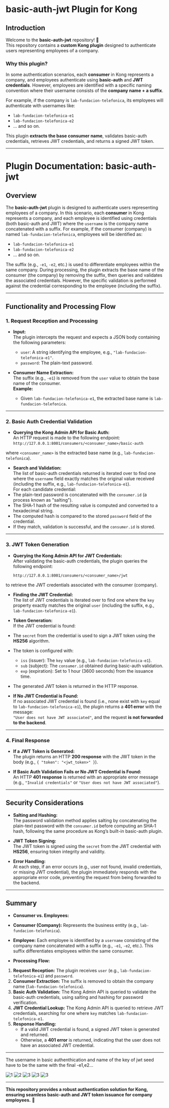 # **basic-auth-jwt Plugin for Kong**

## **Introduction**

Welcome to the **basic-auth-jwt** repository! 🎉  
This repository contains a **custom Kong plugin** designed to authenticate users representing employees of a company. 

### **Why this plugin?**
In some authentication scenarios, each **consumer** in Kong represents a company, and employees authenticate using **basic-auth** and **JWT credentials**. However, employees are identified with a specific naming convention where their username consists of the **company name + a suffix**.  

For example, if the company is `lab-fundacion-telefonica`, its employees will authenticate with usernames like:  
- `lab-fundacion-telefonica-e1`
- `lab-fundacion-telefonica-e2`
- ... and so on.

This plugin **extracts the base consumer name**, validates basic-auth credentials, retrieves JWT credentials, and returns a signed JWT token.

---

# **Plugin Documentation: basic-auth-jwt**

## **Overview**

The **basic-auth-jwt** plugin is designed to authenticate users representing employees of a company. In this scenario, each **consumer** in Kong represents a company, and each employee is identified using credentials (both basic-auth and JWT) where the `username` is the company name concatenated with a suffix. For example, if the consumer (company) is named `lab-fundacion-telefonica`, employees will be identified as:

- `lab-fundacion-telefonica-e1`
- `lab-fundacion-telefonica-e2`
- … and so on.

The suffix (e.g., `-e1`, `-e2`, etc.) is used to differentiate employees within the same company. During processing, the plugin extracts the base name of the consumer (the company) by removing the suffix, then queries and validates the associated credentials. However, the specific validation is performed against the credential corresponding to the employee (including the suffix).

---

## **Functionality and Processing Flow**

### **1. Request Reception and Processing**

- **Input:**  
  The plugin intercepts the request and expects a JSON body containing the following parameters:
  - `user`: A string identifying the employee, e.g., `"lab-fundacion-telefonica-e1"`.
  - `password`: The plain-text password.

- **Consumer Name Extraction:**  
  The suffix (e.g., `-e1`) is removed from the `user` value to obtain the base name of the consumer.  
  **Example:**  
  - Given `lab-fundacion-telefonica-e1`, the extracted base name is `lab-fundacion-telefonica`.

---

### **2. Basic Auth Credential Validation**

- **Querying the Kong Admin API for Basic Auth:**  
  An HTTP request is made to the following endpoint:
  `http://127.0.0.1:8001/consumers/<consumer_name>/basic-auth`

where `<consumer_name>` is the extracted base name (e.g., `lab-fundacion-telefonica`).

- **Search and Validation:**  
The list of basic-auth credentials returned is iterated over to find one where the `username` field exactly matches the original value received (including the suffix, e.g., `lab-fundacion-telefonica-e1`).  
For each candidate credential:
- The plain-text password is concatenated with the `consumer.id` (a process known as "salting").
- The SHA‑1 hash of the resulting value is computed and converted to a hexadecimal string.
- The computed hash is compared to the stored `password` field of the credential.
- If they match, validation is successful, and the `consumer.id` is stored.

---

### **3. JWT Token Generation**

- **Querying the Kong Admin API for JWT Credentials:**  
After validating the basic-auth credentials, the plugin queries the following endpoint:

  `http://127.0.0.1:8001/consumers/<consumer_name>/jwt`

to retrieve the JWT credentials associated with the consumer (company).

- **Finding the JWT Credential:**  
The list of JWT credentials is iterated over to find one where the `key` property exactly matches the original `user` (including the suffix, e.g., `lab-fundacion-telefonica-e1`).

- **Token Generation:**  
If the JWT credential is found:
- The `secret` from the credential is used to sign a JWT token using the **HS256** algorithm.
- The token is configured with:
  - `iss` (issuer): The `key` value (e.g., `lab-fundacion-telefonica-e1`).
  - `sub` (subject): The `consumer.id` obtained during basic-auth validation.
  - `exp` (expiration): Set to 1 hour (3600 seconds) from the issuance time.
- The generated JWT token is returned in the HTTP response.

- **If No JWT Credential is Found:**  
If no associated JWT credential is found (i.e., none exist with `key` equal to `lab-fundacion-telefonica-e1`), the plugin returns a **401 error** with the message:  
`"User does not have JWT associated"`, and the request **is not forwarded to the backend**.

---

### **4. Final Response**

- **If a JWT Token is Generated:**  
The plugin returns an HTTP **200 response** with the JWT token in the body (e.g., `{ "token": "<jwt_token>" }`).

- **If Basic Auth Validation Fails or No JWT Credential is Found:**  
An HTTP **401 response** is returned with an appropriate error message (e.g., `"Invalid credentials"` or `"User does not have JWT associated"`).

---

## **Security Considerations**

- **Salting and Hashing:**  
The password validation method applies salting by concatenating the plain-text password with the `consumer.id` before computing an SHA‑1 hash, following the same procedure as Kong’s built-in basic-auth plugin.

- **JWT Token Signing:**  
The JWT token is signed using the `secret` from the JWT credential with **HS256**, ensuring token integrity and validity.

- **Error Handling:**  
At each step, if an error occurs (e.g., user not found, invalid credentials, or missing JWT credential), the plugin immediately responds with the appropriate error code, preventing the request from being forwarded to the backend.

---

## **Summary**

- **Consumer vs. Employees:**  
- **Consumer (Company):** Represents the business entity (e.g., `lab-fundacion-telefonica`).
- **Employee:** Each employee is identified by a `username` consisting of the company name concatenated with a suffix (e.g., `-e1`, `-e2`, etc.). This suffix differentiates employees within the same consumer.

- **Processing Flow:**  
1. **Request Reception:** The plugin receives `user` (e.g., `lab-fundacion-telefonica-e1`) and `password`.
2. **Consumer Extraction:** The suffix is removed to obtain the company name (`lab-fundacion-telefonica`).
3. **Basic Auth Validation:** The Kong Admin API is queried to validate the basic-auth credentials, using salting and hashing for password verification.
4. **JWT Credential Lookup:** The Kong Admin API is queried to retrieve JWT credentials, searching for one where `key` matches `lab-fundacion-telefonica-e1`.
5. **Response Handling:**  
   - If a valid JWT credential is found, a signed JWT token is generated and returned.
   - Otherwise, a **401 error** is returned, indicating that the user does not have an associated JWT credential.

---

The username in basic authenthication and name of the key of jwt seed have to be the same with the final -e1,e2...

![1](./example/consumer-credentials.png)
![2](./example/jwt-name.png)
![3](./example/service.png)
![3](./example/route.png)
![3](./example/request.png)

---

**This repository provides a robust authentication solution for Kong, ensuring seamless basic-auth and JWT token issuance for company employees.** 🚀
